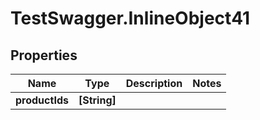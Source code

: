 # TestSwagger.InlineObject41

## Properties

Name | Type | Description | Notes
------------ | ------------- | ------------- | -------------
**productIds** | **[String]** |  | 


